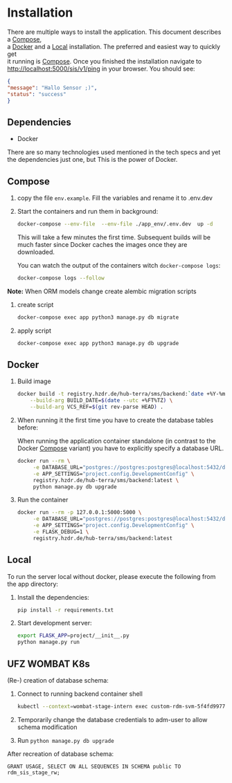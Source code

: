 # Installation

There are multiple ways to install the application. This document describes a [Compose](#compose),  
a [Docker](#docker) and a [Local](#local) installation. The preferred and easiest way to quickly get  
it running is [Compose](#compose). Once you finished the installation navigate to  
[http://localhost:5000/sis/v1/ping](http://localhost:5000/sis/v1/ping) in your browser. You should see:

```json
{
"message": "Hallo Sensor ;)",
"status": "success"
}

```

## Dependencies

- Docker

There are so many technologies used mentioned in the tech specs and yet the dependencies just one, 
but This is the power of Docker.

## Compose
1. copy the file `env.example`. Fill the variables and rename it to .env.dev
2. Start the containers and run them in background:

    ```bash
    docker-compose --env-file  --env-file ./app_env/.env.dev  up -d
    ```

    This will take a few minutes the first time. Subsequent builds will be much faster since Docker caches
    the images once they are downloaded.

    You can watch the output of the containers witch `docker-compose logs`:

    ```bash
    docker-compose logs --follow 
    ```


**Note:** When ORM models change create alembic migration scripts

   1. create script
       ```bash
       docker-compose exec app python3 manage.py db migrate
       ```
   2. apply script
        ```bash
        docker-compose exec app python3 manage.py db upgrade
        ```

## Docker

1. Build image

    ```bash
    docker build -t registry.hzdr.de/hub-terra/sms/backend:`date +%Y-%m-%d`-1 \
        --build-arg BUILD_DATE=$(date --utc +%FT%TZ) \
        --build-arg VCS_REF=$(git rev-parse HEAD) .
    ```


2. When running it the first time you have to create the database tables before:

    When running the application container standalone (in contrast to the  
    Docker [Compose](#compose) variant) you have to explicitly specify a database URL.

    ```bash
    docker run --rm \
         -e DATABASE_URL="postgres://postgres:postgres@localhost:5432/db_dev" \
         -e APP_SETTINGS="project.config.DevelopmentConfig" \
         registry.hzdr.de/hub-terra/sms/backend:latest \
         python manage.py db upgrade
    ```

4. Run the container

    ```bash
    docker run --rm -p 127.0.0.1:5000:5000 \
         -e DATABASE_URL="postgres://postgres:postgres@localhost:5432/db_dev" \
         -e APP_SETTINGS="project.config.DevelopmentConfig" \
         -e FLASK_DEBUG=1 \
         registry.hzdr.de/hub-terra/sms/backend:latest
    ```

##  Local

To run the server local without docker, please execute the following from the app directory:

1. Install the dependencies:
    ```bash
    pip install -r requirements.txt
    ```

2. Start development server:

    ```bash
    export FLASK_APP=project/__init__.py
    python manage.py run
    ```

## UFZ WOMBAT K8s

(Re-) creation of database schema:

1. Connect to running backend container shell

    ```bash
    kubectl --context=wombat-stage-intern exec custom-rdm-svm-5f4fd99776-j4fjz --container=frontend sh -ti
    ```

2. Temporarily change the database credentials to adm-user to allow schema modification
3. Run `python manage.py db upgrade`


After recreation of database schema:

```postgresql
GRANT USAGE, SELECT ON ALL SEQUENCES IN SCHEMA public TO rdm_sis_stage_rw;
```
